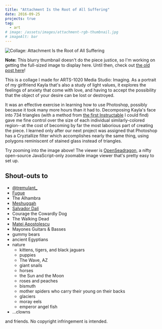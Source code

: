 ```yaml
---
title: "Attachment Is the Root of All Suffering"
date: 2016-09-25
projects: true
tag:
  - art
# image: /assets/images/attachment-rgb-thumbnail.jpg
# imageAlt: bar
---
```


<!-- TODO Fix OpenSeadragon embed -->
<!-- <div id="attachment-suffering-toolbar" class="osd-toolbar"></div>
<div id="attachment-suffering" class="osd"></div>
<script src="/assets/js/openseadragon/openseadragon.min.js"></script>
<script type="text/javascript">
    var viewer = OpenSeadragon({
        id: "attachment-suffering",
        prefixUrl: "/assets/js/openseadragon/images/",
        tileSources: "https://raw.githubusercontent.com/dawneraq/gh-pages-resources/master/attachment-rgb.dzi",
        showNavigator: true,
        toolbar: "attachment-suffering-toolbar"
    });
</script> -->

![Collage: Attachment Is the Root of All Suffering](https://raw.githubusercontent.com/dawneraq/dawneraq.github.io/master/assets/images/attachment-rgb-thumbnail.jpg)

**Note:** This blurry thumbnail doesn't do the piece justice, so I'm working on getting the full-sized image to display here. Until then, check out [the old post here](https://dawneraq.github.io/attachment-suffering/)!

This is a collage I made for ARTS-1020 Media Studio: Imaging. As a portrait of my girlfriend Kayla that's also a study of light values, it explores the feelings of anxiety that come with love, and having to accept the possibility that the object of your desire can be lost or destroyed.

It was an effective exercise in learning how to use Photoshop, possibly because it took many more hours than it had to. Decomposing Kayla's face into 734 triangles (with a method from [the first Instructable](http://www.instructables.com/id/Low-Poly-Art-in-Photoshop/) I could find) gave me fine control over the size of each individual similarly-colored region--at the cost of becoming by far the most laborious part of creating the piece. I learned only after our next project was assigned that Photoshop has a Cryztallize filter which accomplishes nearly the same thing, using polygons reminiscent of stained glass instead of triangles.

Try zooming into the image above! The viewer is [OpenSeadragon](https://openseadragon.github.io/), a nifty open-source JavaScript-only zoomable image viewer that's pretty easy to set up.

## Shout-outs to

- [@tremulant\_](https://www.instagram.com/tremulant_/)
- [Fugue](https://fugue.bandcamp.com/album/siblings-ep)
- The Alhambra
- [Meshuggah](https://youtu.be/Vq3r14KP6yA?list=PLnrVU4Fh6jSsOzwrNQJgGfXKrkI7aKy99)
- [Salvador Dalí](http://www.dalipaintings.com/the-face-of-war.jsp)
- Courage the Cowardly Dog
- The Walking Dead
- [Matei Apostolescu](http://www.013a.com/html/alien_tribute.htm)
- Mayones Guitars & Basses
- gummy bears
- ancient Egyptians
- nature
  - kittens, tigers, and black jaguars
  - puppies
  - The Wave, AZ
  - giant snails
  - horses
  - the Sun and the Moon
  - roses and peaches
  - bismuth
  - mother spiders who carry their young on their backs
  - glaciers
  - moray eels
  - emperor angel fish
- ...clowns

and friends. No copyright infringement is intended.
